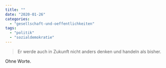 ```yaml
---
title: ""
date: "2020-01-26"
categories: 
  - "gesellschaft-und-oeffentlichkeiten"
tags: 
  - "politik"
  - "sozialdemokratie"
---
```


> Er werde auch in Zukunft nicht anders denken und handeln als bisher.

Ohne Worte.
